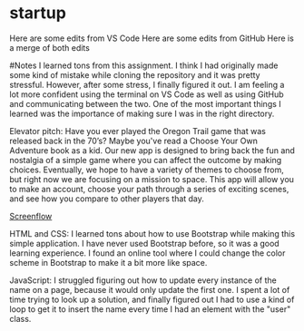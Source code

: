 # startup
Here are some edits from VS Code
Here are some edits from GitHub
Here is a merge of both edits

#Notes
I learned tons from this assignment. I think I had originally made some kind of mistake while cloning the repository and it was pretty stressful. However, after some stress, I finally figured it out. I am feeling a lot more confident using the terminal on VS Code as well as using GitHub and communicating between the two. One of the most important things I learned was the importance of making sure I was in the right directory.

Elevator pitch: 
Have you ever played the Oregon Trail game that was released back in the 70’s? Maybe you've read a Choose Your Own Adventure book as a kid. Our new app is designed to bring back the fun and nostalgia of a simple game where you can affect the outcome by making choices. Eventually, we hope to have a variety of themes to choose from, but right now we are focusing on a mission to space. This app will allow you to make an account, choose your path through a series of exciting scenes, and see how you compare to other players that day.

[Screenflow](https://github.com/asiahaslam/startup/files/10526008/Screenflow.Diagram.Flowchart.Whiteboard.in.Pink.Yellow.Adjacent.Color.Blocks.Style.pdf)

HTML and CSS:
I learned tons about how to use Bootstrap while making this simple application. I have never used Bootstrap before, so it was a good learning experience. I found an online tool where I could change the color scheme in Bootstrap to make it a bit more like space.

JavaScript:
I struggled figuring out how to update every instance of the name on a page, because it would only update the first one. I spent a lot of time trying to look up a solution, and finally figured out I had to use a kind of loop to get it to insert the name every time I had an element with the "user" class.